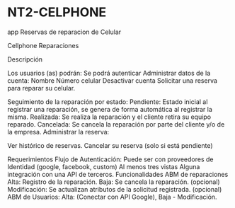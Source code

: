 # NT2-CELPHONE
app Reservas de reparacion de Celular

Cellphone Reparaciones

Descripción

Los usuarios (as) podrán:
Se podrá autenticar
Administrar  datos de la cuenta:
Nombre
Número celular
Desactivar cuenta
Solicitar una reserva para reparar su celular.

Seguimiento de la reparación por estado:
Pendiente: Estado inicial al registrar una reparación, se genera de forma automática al registrar la misma. 
Realizada: Se realiza la reparación y el cliente retira su equipo reparado. 
Cancelada: Se cancela la reparación por parte del cliente y/o de la empresa. 
Administrar la reserva: 

Ver  histórico de reservas.
Cancelar su reserva (solo si está pendiente) 

Requerimientos 
Flujo de Autenticación: Puede ser con proveedores de Identidad (google, facebook, custom)
Al menos tres vistas
Alguna integración con una API de terceros.
Funcionalidades
ABM de reparaciones
Alta: Registro de la reparación. 
Baja: Se cancela la reparación. (opcional)
Modificación: Se actualizan atributos de la solicitud registrada. (opcional)
ABM de Usuarios:
Alta: (Conectar con API Google), Baja - Modificación.
